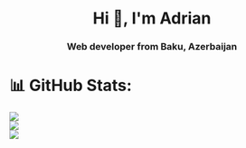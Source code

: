 <h1 align="center">Hi 👋, I'm Adrian</h1>
<h3 align="center">Web developer from Baku, Azerbaijan</h3>

# 📊 GitHub Stats:
![](https://github-readme-stats.vercel.app/api?username=Adrian333Dev&theme=tokyonight&hide_border=false&include_all_commits=true&count_private=true)<br/>
![](https://github-readme-streak-stats.herokuapp.com/?user=Adrian333Dev&theme=tokyonight&hide_border=false)<br/>
![](https://github-readme-stats.vercel.app/api/top-langs/?username=Adrian333Dev&theme=tokyonight&hide_border=false&include_all_commits=true&count_private=true&layout=compact)
